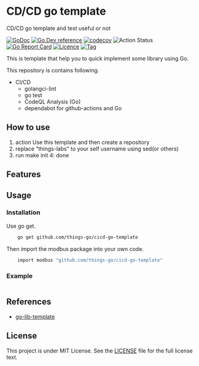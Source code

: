 # CD/CD go template
CD/CD go template and test useful or not 

[![GoDoc](https://godoc.org/github.com/things-labs/cicd-go-template?status.svg)](https://godoc.org/github.com/things-labs/cicd-go-template)
[![Go.Dev reference](https://img.shields.io/badge/go.dev-reference-blue?logo=go&logoColor=white)](https://pkg.go.dev/github.com/things-labs/cicd-go-template?tab=doc)
[![codecov](https://codecov.io/gh/things-labs/cicd-go-template/branch/main/graph/badge.svg)](https://codecov.io/gh/things-labs/cicd-go-template)
![Action Status](https://github.com/things-labs/cicd-go-template/workflows/Go/badge.svg)
[![Go Report Card](https://goreportcard.com/badge/github.com/things-labs/cicd-go-template)](https://goreportcard.com/report/github.com/things-labs/cicd-go-template)
[![Licence](https://img.shields.io/github/license/things-labs/cicd-go-template)](https://raw.githubusercontent.com/things-labs/cicd-go-template/main/LICENSE)
[![Tag](https://img.shields.io/github/v/tag/things-labs/cicd-go-template)](https://github.com/things-labs/cicd-go-template/tags)


This is template that help you to quick implement some library using Go.

This repository is contains following.

- CI/CD
    - golangci-lint
    - go test
    - CodeQL Analysis (Go)
    - dependabot for github-actions and Go

## How to use
1. action Use this template and then create a repository
2. replace "things-labs" to your self username using sed(or others)
3. run make init 
4: done
   
## Features


## Usage

### Installation

Use go get.
```bash
    go get github.com/things-go/cicd-go-template
```

Then import the modbus package into your own code.
```bash
    import modbus "github.com/things-go/cicd-go-template"
```

### Example

[embedmd]:# (_examples/main.go go)
```go

```

## References
- [go-lib-template](https://github.com/skanehira/go-lib-template)

## License

This project is under MIT License. See the [LICENSE](LICENSE) file for the full license text.